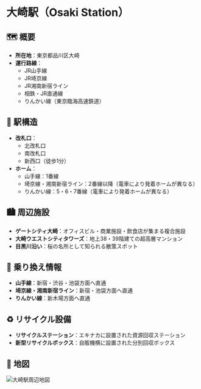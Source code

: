 # 大崎駅（Osaki Station）

## 🗺️ 概要

- **所在地**：東京都品川区大崎
- **運行路線**：
  - JR山手線
  - JR埼京線
  - JR湘南新宿ライン
  - 相鉄・JR直通線
  - りんかい線（東京臨海高速鉄道）

## 🚉 駅構造

- **改札口**：
  - 北改札口
  - 南改札口
  - 新西口（徒歩1分）
- **ホーム**：
  - 山手線：1番線
  - 埼京線・湘南新宿ライン：2番線以降（電車により発着ホームが異なる）
  - りんかい線：5・6・7番線（電車により発着ホームが異なる）

## 🏙️ 周辺施設

- **ゲートシティ大崎**：オフィスビル・商業施設・飲食店が集まる複合施設
- **大崎ウエストシティタワーズ**：地上38・39階建ての超高層マンション
- **目黒川沿い**：桜の名所として知られる散策スポット

## 🔄 乗り換え情報

- **山手線**：新宿・渋谷・池袋方面へ直通
- **埼京線・湘南新宿ライン**：新宿・池袋方面へ直通
- **りんかい線**：新木場方面へ直通

## ♻️ リサイクル設備

- **リサイクルステーション**：エキナカに設置された資源回収ステーション
- **新型リサイクルボックス**：自販機横に設置された分別回収ボックス

## 📍 地図

![大崎駅周辺地図](https://www.navitime.co.jp/poi/spot/01365-43033/)

